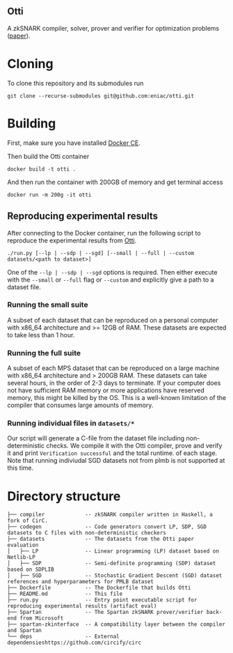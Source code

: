 Otti
------
A zkSNARK compiler, solver, prover and verifier for optimization problems ([paper](https://eprint.iacr.org/2021/1436)).

# Cloning
To clone this repository and its submodules run
```
git clone --recurse-submodules git@github.com:eniac/otti.git
```

# Building
First, make sure you have installed [Docker CE](https://docs.docker.com/get-docker/).

Then build the Otti container
```
docker build -t otti .
```

And then run the container with 200GB of memory and get terminal access
```
docker run -m 200g -it otti
```

## Reproducing experimental results

After connecting to the Docker container, run the following script to reproduce the experimental results from [Otti](https://eprint.iacr.org/2021/1436).
```
./run.py [--lp | --sdp | --sgd] [--small | --full | --custom datasets/<path to dataset>]
```

One of the `--lp | --sdp | --sgd` options is required. Then either execute with
the `--small` or `--full` flag or `--custom` and explicitly give a path to a dataset file.

### Running the small suite
A subset of each dataset that can be reproduced on a personal computer with x86_64 architecture and >= 12GB of RAM.
These datasets are expected to take less than 1 hour.

### Running the full suite
A subset of each MPS dataset that can be reproduced on a large machine with x86_64 architecture and > 200GB RAM.
These datasets can take several hours, in the order of 2-3 days to terminate. If your computer does not have sufficient
RAM memory or more applications have reserved memory, this might be killed by the OS. This is a well-known limitation
of the compiler that consumes large amounts of memory.


### Running individual files in `datasets/*`
Our script will generate a C-file from the dataset file including non-deterministic checks. We
compile it with the Otti compiler, prove and verify it and print `Verification successful` and the total runtime.
of each stage.
Note that running indiviudal SGD datasets not from plmb is not supported at
this time.


# Directory structure
```
├── compiler             -- zkSNARK compiler written in Haskell, a fork of CirC.
├── codegen              -- Code generators convert LP, SDP, SGD datasets to C files with non-deterministic checkers
├── datasets             -- The datasets from the Otti paper evaluation
│   ├── LP               -- Linear programming (LP) dataset based on Netlib-LP
│   ├── SDP              -- Semi-definite programming (SDP) dataset based on SDPLIB
│   ├── SGD              -- Stochastic Gradient Descent (SGD) dataset references and hyperparameters for PMLB dataset
├── Dockerfile           -- The Dockerfile that builds Otti
├── README.md            -- This file
├── run.py               -- Entry point executable script for reproducing experimental results (artifact eval)
├── Spartan              -- The Spartan zkSNARK prover/verifier back-end from Microsoft
├── spartan-zkinterface  -- A compatibility layer between the compiler and Spartan
└── deps                 -- External dependensieshttps://github.com/circify/circ
```


